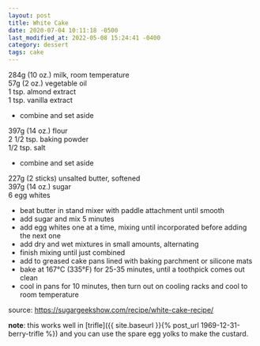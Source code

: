 ```yaml
---
layout: post
title: White Cake
date: 2020-07-04 10:11:18 -0500
last_modified_at: 2022-05-08 15:24:41 -0400
category: dessert
tags: cake
---
```

284g (10 oz.) milk, room temperature  
57g (2 oz.) vegetable oil  
1 tsp. almond extract  
1 tsp. vanilla extract  
* combine and set aside

397g (14 oz.) flour  
2 1/2 tsp. baking powder  
1/2 tsp. salt  
* combine and set aside

227g (2 sticks) unsalted butter, softened  
397g (14 oz.) sugar  
6 egg whites  
* beat butter in stand mixer with paddle attachment until smooth
* add sugar and mix 5 minutes
* add egg whites one at a time, mixing until incorporated before adding the next one
* add dry and wet mixtures in small amounts, alternating
* finish mixing until just combined
* add to greased cake pans lined with baking parchment or silicone mats
* bake at 167°C (335°F) for 25-35 minutes, until a toothpick comes out clean
* cool in pans for 10 minutes, then turn out on cooling racks and cool to room
  temperature

source: <https://sugargeekshow.com/recipe/white-cake-recipe/>

**note**:
this works well in [trifle]({{ site.baseurl }}{% post_url 1969-12-31-berry-trifle %})
and you can use the spare egg yolks to make the custard.
